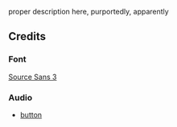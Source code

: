 proper description here, purportedly, apparently

## Credits
### Font
[Source Sans 3](https://fonts.google.com/specimen/Source+Sans+3)
### Audio
* [button](https://pixabay.com/sound-effects/search/button%20click/)